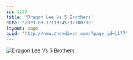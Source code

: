 ```yaml
---
id: 1177
title: 'Dragon Lee Vs 5 Brothers'
date: '2023-03-17T13:45:17+00:00'
layout: page
guid: 'http://new.andydixon.com/?page_id=1177'
---
```


![Dragon Lee Vs 5 Brothers](https://i0.wp.com/assets.g8x2.ldn.idrivee2-23.com/posters/Dragon%20Lee%20Vs%205%20Brothers%2001.jpg?w=1200&ssl=1 "Dragon Lee Vs 5 Brothers")